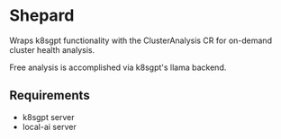 # Shepard
Wraps k8sgpt functionality with the ClusterAnalysis CR for on-demand cluster health analysis.

Free analysis is accomplished via k8sgpt's llama backend.

## Requirements
- k8sgpt server
- local-ai server